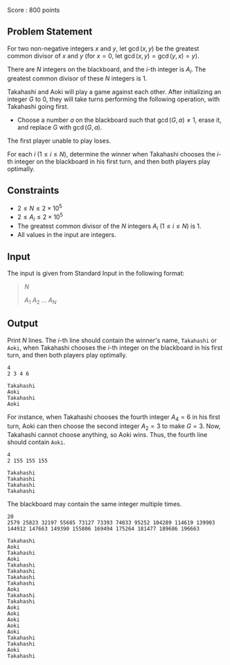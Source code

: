 Score : $800$ points

## Problem Statement

For two non-negative integers $x$ and $y$, let $\gcd(x,y)$ be the greatest common divisor of $x$ and $y$ (for $x=0$, let $\gcd(x,y)=\gcd(y,x)=y$).

There are $N$ integers on the blackboard, and the $i$-th integer is $A_i$. The greatest common divisor of these $N$ integers is $1$.

Takahashi and Aoki will play a game against each other. After initializing an integer $G$ to $0$, they will take turns performing the following operation, with Takahashi going first.

- Choose a number $a$ on the blackboard such that $\gcd(G,a)\neq 1$, erase it, and replace $G$ with $\gcd(G,a)$.

The first player unable to play loses.

For each $i\ (1\leq i \leq N)$, determine the winner when Takahashi chooses the $i$-th integer on the blackboard in his first turn, and then both players play optimally.

## Constraints

- $2 \leq N \leq 2 \times 10^5$
- $2 \leq A_i \leq 2 \times 10^5$
- The greatest common divisor of the $N$ integers $A_i \ (1\leq i \leq N)$ is $1$.
- All values in the input are integers.

## Input

The input is given from Standard Input in the following format:

> $N$
> 
> $A_1$ $A_2$ $\dots$ $A_N$

## Output

Print $N$ lines. The $i$-th line should contain the winner's name, `Takahashi` or `Aoki`, when Takahashi chooses the $i$-th integer on the blackboard in his first turn, and then both players play optimally.

```input1
4
2 3 4 6
```

```output1
Takahashi
Aoki
Takahashi
Aoki
```

For instance, when Takahashi chooses the fourth integer $A_4=6$ in his first turn, Aoki can then choose the second integer $A_2=3$ to make $G=3$. Now, Takahashi cannot choose anything, so Aoki wins. Thus, the fourth line should contain `Aoki`.

```input2
4
2 155 155 155
```

```output2
Takahashi
Takahashi
Takahashi
Takahashi
```

The blackboard may contain the same integer multiple times.

```input3
20
2579 25823 32197 55685 73127 73393 74033 95252 104289 114619 139903 144912 147663 149390 155806 169494 175264 181477 189686 196663
```

```output3
Takahashi
Aoki
Takahashi
Aoki
Takahashi
Takahashi
Takahashi
Takahashi
Aoki
Takahashi
Takahashi
Aoki
Aoki
Aoki
Aoki
Aoki
Takahashi
Takahashi
Aoki
Takahashi
```